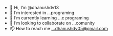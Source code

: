 - 👋 Hi, I’m @dhanushdv13
- 👀 I’m interested in ...programing
- 🌱 I’m currently learning ...c programing 
- 💞️ I’m looking to collaborate on ...comunity
- 📫 How to reach me ...dhanushdv05@gmail.com

<!---
dhanushdv13/dhanushdv13 is a ✨ special ✨ repository because its `README.md` (this file) appears on your GitHub profile.
You can click the Preview link to take a look at your changes.
--->
